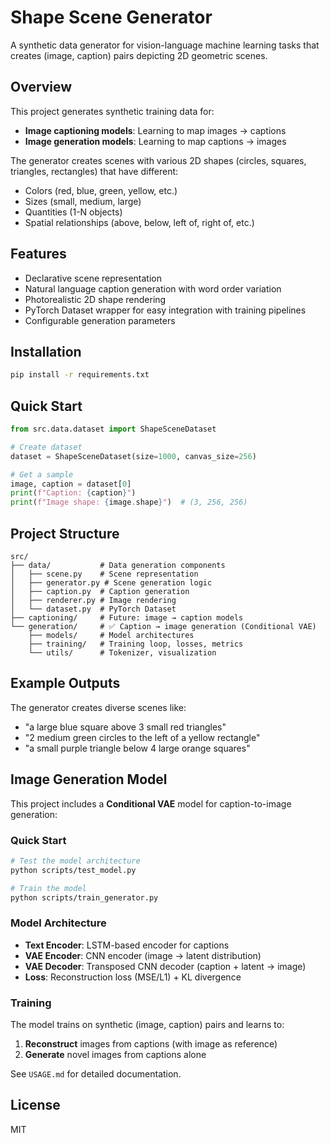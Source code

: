 # Shape Scene Generator

A synthetic data generator for vision-language machine learning tasks that creates (image, caption) pairs depicting 2D geometric scenes.

## Overview

This project generates synthetic training data for:
- **Image captioning models**: Learning to map images → captions
- **Image generation models**: Learning to map captions → images

The generator creates scenes with various 2D shapes (circles, squares, triangles, rectangles) that have different:
- Colors (red, blue, green, yellow, etc.)
- Sizes (small, medium, large)
- Quantities (1-N objects)
- Spatial relationships (above, below, left of, right of, etc.)

## Features

- Declarative scene representation
- Natural language caption generation with word order variation
- Photorealistic 2D shape rendering
- PyTorch Dataset wrapper for easy integration with training pipelines
- Configurable generation parameters

## Installation

```bash
pip install -r requirements.txt
```

## Quick Start

```python
from src.data.dataset import ShapeSceneDataset

# Create dataset
dataset = ShapeSceneDataset(size=1000, canvas_size=256)

# Get a sample
image, caption = dataset[0]
print(f"Caption: {caption}")
print(f"Image shape: {image.shape}")  # (3, 256, 256)
```

## Project Structure

```
src/
├── data/           # Data generation components
│   ├── scene.py    # Scene representation
│   ├── generator.py # Scene generation logic
│   ├── caption.py  # Caption generation
│   ├── renderer.py # Image rendering
│   └── dataset.py  # PyTorch Dataset
├── captioning/     # Future: image → caption models
└── generation/     # ✅ Caption → image generation (Conditional VAE)
    ├── models/     # Model architectures
    ├── training/   # Training loop, losses, metrics
    └── utils/      # Tokenizer, visualization
```

## Example Outputs

The generator creates diverse scenes like:
- "a large blue square above 3 small red triangles"
- "2 medium green circles to the left of a yellow rectangle"
- "a small purple triangle below 4 large orange squares"

## Image Generation Model

This project includes a **Conditional VAE** model for caption-to-image generation:

### Quick Start

```bash
# Test the model architecture
python scripts/test_model.py

# Train the model
python scripts/train_generator.py
```

### Model Architecture

- **Text Encoder**: LSTM-based encoder for captions
- **VAE Encoder**: CNN encoder (image → latent distribution)
- **VAE Decoder**: Transposed CNN decoder (caption + latent → image)
- **Loss**: Reconstruction loss (MSE/L1) + KL divergence

### Training

The model trains on synthetic (image, caption) pairs and learns to:
1. **Reconstruct** images from captions (with image as reference)
2. **Generate** novel images from captions alone

See `USAGE.md` for detailed documentation.

## License

MIT
